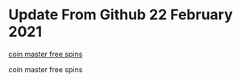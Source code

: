 # Update From Github 22 February 2021

[coin master free spins](https://1coinmasterofficial.blogspot.com)
      
coin master free spins
